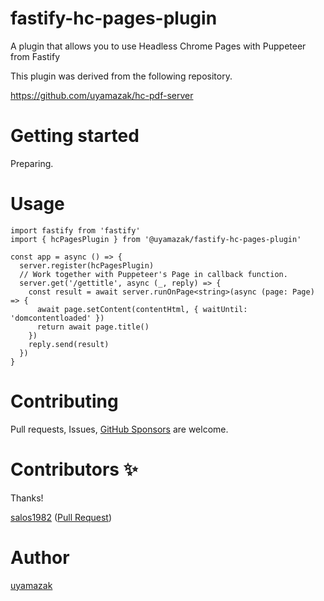 # fastify-hc-pages-plugin
A plugin that allows you to use Headless Chrome Pages with Puppeteer from Fastify

This plugin was derived from the following repository.

https://github.com/uyamazak/hc-pdf-server

# Getting started
Preparing.

# Usage

```
import fastify from 'fastify'
import { hcPagesPlugin } from '@uyamazak/fastify-hc-pages-plugin'

const app = async () => {
  server.register(hcPagesPlugin)
  // Work together with Puppeteer's Page in callback function.
  server.get('/gettitle', async (_, reply) => {
    const result = await server.runOnPage<string>(async (page: Page) => {
      await page.setContent(contentHtml, { waitUntil: 'domcontentloaded' })
      return await page.title()
    })
    reply.send(result)
  })
}
```

# Contributing
Pull requests, Issues, [GitHub Sponsors](https://github.com/sponsors/uyamazak/) are welcome.

# Contributors ✨
Thanks!

[salos1982](https://github.com/salos1982) ([Pull Request](https://github.com/uyamazak/hc-pdf-server/pull/96))

# Author
[uyamazak](https://github.com/uyamazak)

